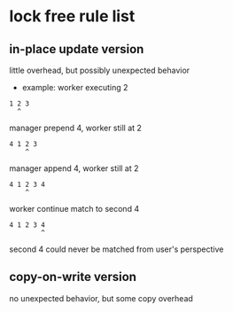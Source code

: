# lock free rule list
## in-place update version
little overhead, but possibly unexpected behavior
- example:
worker executing 2
```
1 2 3
  ^
```
manager prepend 4, worker still at 2
```
4 1 2 3
    ^
```
manager append 4, worker still at 2
```
4 1 2 3 4
    ^
```
worker continue match to second 4
```
4 1 2 3 4
        ^
```

second 4 could never be matched from user's perspective

## copy-on-write version
no unexpected behavior, but some copy overhead



